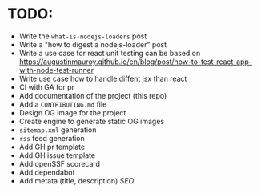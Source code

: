 # TODO:

- Write the `what-is-nodejs-loaders` post
- Write a "how to digest a nodejs-loader" post
- Write a use case for react unit testing can be based on https://augustinmauroy.github.io/en/blog/post/how-to-test-react-app-with-node-test-runner
- Write use case how to handle diffent jsx than react
- CI with GA for pr
- Add documentation of the project (this repo)
- Add a `CONTRIBUTING.md` file
- Design OG image for the project
- Create engine to generate static OG images
- `sitemap.xml` generation
- `rss` feed generation
- Add GH pr template
- Add GH issue template
- Add openSSF scorecard
- Add dependabot
- Add metata (title, description) _SEO_
